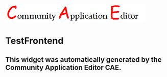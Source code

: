 ![CAE](https://github.com/TestSomeOrg/application-applicationtesttemplate/blob/gh-pages/frontendComponent-TestFrontend/img/logo.png)  

TestFrontend
===================


This widget was automatically generated by the Community Application Editor CAE.  
---------------
